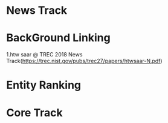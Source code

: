 News Track
=====================
# BackGround Linking
1.htw saar @ TREC 2018 News Track(https://trec.nist.gov/pubs/trec27/papers/htwsaar-N.pdf) 


# Entity Ranking



Core Track
=====================



